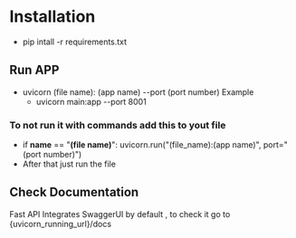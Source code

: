 # Installation

- pip intall -r requirements.txt




## Run APP
- uvicorn (file name): (app name) --port (port number)
    Example
    - uvicorn main:app --port 8001
### To not run it with commands add this to yout file
- if __name__ == "__(file name)__":
    uvicorn.run("(file_name):(app name)", port="(port number)")
- After that just run the file


## Check Documentation
Fast API Integrates SwaggerUI by default , to check it go to {uvicorn_running_url}/docs